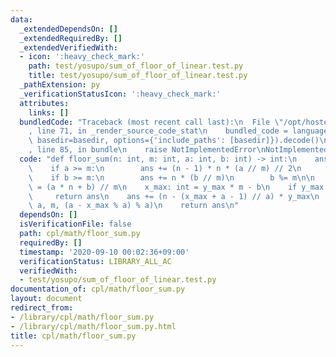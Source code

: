 ```yaml
---
data:
  _extendedDependsOn: []
  _extendedRequiredBy: []
  _extendedVerifiedWith:
  - icon: ':heavy_check_mark:'
    path: test/yosupo/sum_of_floor_of_linear.test.py
    title: test/yosupo/sum_of_floor_of_linear.test.py
  _pathExtension: py
  _verificationStatusIcon: ':heavy_check_mark:'
  attributes:
    links: []
  bundledCode: "Traceback (most recent call last):\n  File \"/opt/hostedtoolcache/Python/3.9.1/x64/lib/python3.9/site-packages/onlinejudge_verify/documentation/build.py\"\
    , line 71, in _render_source_code_stat\n    bundled_code = language.bundle(stat.path,\
    \ basedir=basedir, options={'include_paths': [basedir]}).decode()\n  File \"/opt/hostedtoolcache/Python/3.9.1/x64/lib/python3.9/site-packages/onlinejudge_verify/languages/python.py\"\
    , line 85, in bundle\n    raise NotImplementedError\nNotImplementedError\n"
  code: "def floor_sum(n: int, m: int, a: int, b: int) -> int:\n    ans: int = 0\n\
    \    if a >= m:\n        ans += (n - 1) * n * (a // m) // 2\n        a %= m\n\
    \    if b >= m:\n        ans += n * (b // m)\n        b %= m\n\n    y_max: int\
    \ = (a * n + b) // m\n    x_max: int = y_max * m - b\n    if y_max == 0:\n   \
    \     return ans\n    ans += (n - (x_max + a - 1) // a) * y_max\n    ans += floor_sum(y_max,\
    \ a, m, (a - x_max % a) % a)\n    return ans\n"
  dependsOn: []
  isVerificationFile: false
  path: cpl/math/floor_sum.py
  requiredBy: []
  timestamp: '2020-09-10 00:02:36+09:00'
  verificationStatus: LIBRARY_ALL_AC
  verifiedWith:
  - test/yosupo/sum_of_floor_of_linear.test.py
documentation_of: cpl/math/floor_sum.py
layout: document
redirect_from:
- /library/cpl/math/floor_sum.py
- /library/cpl/math/floor_sum.py.html
title: cpl/math/floor_sum.py
---
```

